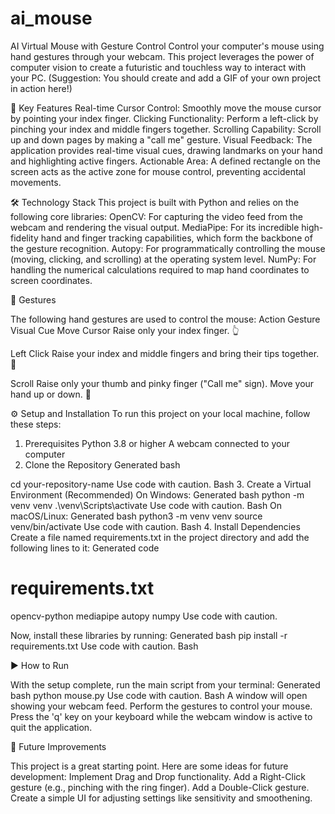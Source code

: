 # ai_mouse

AI Virtual Mouse with Gesture Control
Control your computer's mouse using hand gestures through your webcam. This project leverages the power of computer vision to create a futuristic and touchless way to interact with your PC.
(Suggestion: You should create and add a GIF of your own project in action here!)

🌟 Key Features
Real-time Cursor Control: Smoothly move the mouse cursor by pointing your index finger.
Clicking Functionality: Perform a left-click by pinching your index and middle fingers together.
Scrolling Capability: Scroll up and down pages by making a "call me" gesture.
Visual Feedback: The application provides real-time visual cues, drawing landmarks on your hand and highlighting active fingers.
Actionable Area: A defined rectangle on the screen acts as the active zone for mouse control, preventing accidental movements.

🛠️ Technology Stack
This project is built with Python and relies on the following core libraries:
OpenCV: For capturing the video feed from the webcam and rendering the visual output.
MediaPipe: For its incredible high-fidelity hand and finger tracking capabilities, which form the backbone of the gesture recognition.
Autopy: For programmatically controlling the mouse (moving, clicking, and scrolling) at the operating system level.
NumPy: For handling the numerical calculations required to map hand coordinates to screen coordinates.

🤙 Gestures

The following hand gestures are used to control the mouse:
Action	Gesture	Visual Cue
Move Cursor	Raise only your index finger.	👆

Left Click	Raise your index and middle fingers and bring their tips together.	🤏

Scroll	Raise only your thumb and pinky finger ("Call me" sign). Move your hand up or down.	🤙


⚙️ Setup and Installation
To run this project on your local machine, follow these steps:
1. Prerequisites
Python 3.8 or higher
A webcam connected to your computer
2. Clone the Repository
Generated bash

cd your-repository-name
Use code with caution.
Bash
3. Create a Virtual Environment (Recommended)
On Windows:
Generated bash
python -m venv venv
.\venv\Scripts\activate
Use code with caution.
Bash
On macOS/Linux:
Generated bash
python3 -m venv venv
source venv/bin/activate
Use code with caution.
Bash
4. Install Dependencies
Create a file named requirements.txt in the project directory and add the following lines to it:
Generated code


# requirements.txt
opencv-python
mediapipe
autopy
numpy
Use code with caution.

Now, install these libraries by running:
Generated bash
pip install -r requirements.txt
Use code with caution.
Bash

▶️ How to Run

With the setup complete, run the main script from your terminal:
Generated bash
python mouse.py
Use code with caution.
Bash
A window will open showing your webcam feed. Perform the gestures to control your mouse. Press the 'q' key on your keyboard while the webcam window is active to quit the application.

🚀 Future Improvements

This project is a great starting point. Here are some ideas for future development:
Implement Drag and Drop functionality.
Add a Right-Click gesture (e.g., pinching with the ring finger).
Add a Double-Click gesture.
Create a simple UI for adjusting settings like sensitivity and smoothening.
